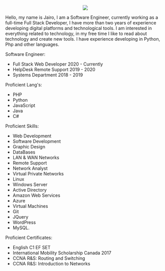 <p align="center" width="100%">
    <img src="https://zjairo.com/images/logo.png"> 
</p>

Hello, my name is Jairo, I am a Software Engineer, currently working as a full-time Full Stack Developer, I have more than two years of experience developing digital platforms and technological tools. I am interested in everything related to technology, in my free time I like to read about technology and create new tools. I have experience developing in Python, Php and other languages.

Software Engineer:
- Full Stack Web Developer 2020 - Currently
- HelpDesk Remote Support 2019 - 2020
- Systems Department 2018 - 2019

Proficient Lang's: 
- PHP
- Python 
- JavaScript 
- Java 
- C#

Proficient Skills: 
- Web Development
- Software Development
- Graphic Design
- DataBases
- LAN & WAN Networks
- Remote Support
- Network Analyst
- Virtual Private Networks
- Linux
- Windows Server
- Active Directory
- Amazon Web Services
- Azure
- Virtual Machines
- Git
- JQuery
- WordPress
- MySQL.

Proficient Certificates: 
- English C1 EF SET
- International Mobility Scholarship Canada 2017 
- CCNA R&S: Routing and Switching
- CCNA R&S: Introduction to Networks
